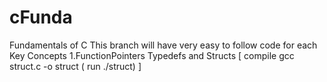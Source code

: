 # cFunda
Fundamentals of C
This branch will have very easy to follow code for each Key Concepts
1.FunctionPointers Typedefs and Structs [ compile gcc struct.c -o struct  ( run ./struct) ] 
